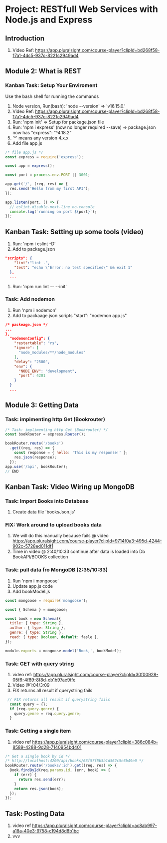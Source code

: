 # Project: RESTfull Web Services with Node.js and Express

## Introduction

1. Video Ref: <https://app.pluralsight.com/course-player?clipId=bd268f58-17a1-4dc5-937c-8221c2949ad4>

## Module 2: What is REST

### Kanban Task: Setup Your Enviroment

Use the bash shell for running the commands

1. Node version, Run(bash): 'node --version' => 'v16.15.0.'
2. Video Ref: <https://app.pluralsight.com/course-player?clipId=bd268f58-17a1-4dc5-937c-8221c2949ad4>
3. Run: 'npm init' => Setup for package.json file
4. Run: 'npm i express' (now no longer required --save) => package.json now has "express": "^4.18.2"
5. '^' means any version 4.x.x
6. Add file app.js

```javascript
/* file app.js */
const express = require('express');

const app = express();

const port = process.env.PORT || 3001;

app.get('/', (req, res) => {
  res.send('Hello from my first API');
});

app.listen(port, () => {
  // eslint-disable-next-line no-console
  console.log(`running on port ${port}`);
});
```

## Kanban Task: Setting up some tools (video)

1. Run: 'npm i eslint -D'
2. Add to package.json

```json
"scripts": {
    "lint":"lint .", 
    "test": "echo \"Error: no test specified\" && exit 1"
  },
  ...
  ```

1. Run: 'npm run lint -- --init'

### Task: Add nodemon

1. Run 'npm i nodemon'
2. Add to packaage.json scripts "start": "nodemon app.js"

```json
/* packeage.json */
...
},
  "nodemonConfig": {
    "restartable": "rs",
    "ignore": [
      "node_modules/**/node_modules"
    ],
    "delay": "2500",
    "env": {
      "NODE_ENV": "development",
      "port": 4201
    }
  }
  ...
  ```

## Module 3: Getting Data

### Task: impimenting http Get (Bookrouter)

```Javascript
/* Task: implimenting http Get (Bookrouter) */
const bookRouter = express.Router();

bookRouter.route('/books')
  .get((req, res) => {
    const response = { hello: 'This is my response!' };
    res.json(response);
  });
app.use('/api', bookRouter);
// END
```

## Kanban Task: Video Wiring up MongoDB

### Task: Import Books into Database

1. Create data file 'booksJson.js'

### FIX: Work around to upload books data

1. We will do this manually because fails @ video <https://app.pluralsight.com/course-player?clipId=9714f0a3-495d-4244-902c-5728ed011df1>
2. Time in video @ 2:40/10:33 continue after data is loaded into Db BookAPI/BOOKS collection

### Task: pull data fro MongoDB (2:35/10:33)

1. Run 'npm i mongoose'
2. Update app.js code
3. Add bookModel.js

```Javascript
const mongoose = require('mongoose');

const { Schema } = mongoose;

const book = new Schema({
  title: { type: String },
  author: { type: String },
  genre: { type: String },
  read: { type: Boolean, default: fasle },
});

module.exports = mongoose.model('Book,', bookModel);
```

### Task: GET with query string

1. video ref: <https://app.pluralsight.com/course-player?clipId=30f00928-05f6-4f89-8f8d-eb1b97ae9ffe>
2. Video @1:04/3:09
3. FIX returns all result if querystring fails

```Javascript
 // FIX returns all result if querystring fails
  const query = {};
  if (req.query.genre) {
    query.genre = req.query.genre;
  }
```

### Task: Getting a single item

1. video ref <https://app.pluralsight.com/course-player?clipId=386c084b-8589-4288-9d28-7140954bd401>

```javascript
/* Get a single book by id */
/* http://localhost:4200/api/books/63f57f5b5b1d562c5e3b49e0 */
bookRouter.route('/books/:id').get((req, res) => {
  Book.findById(req.params.id, (err, book) => {
    if (err) {
      return res.send(err);
    }
    return res.json(book);
  });
});
```

## Task: Posting Data

1. video ref <https://app.pluralsight.com/course-player?clipId=ac8ab997-a18a-40e3-9758-c194d8d8b1bc>
2. vvv